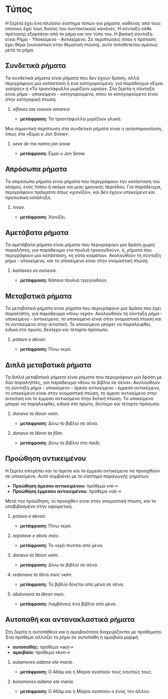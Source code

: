 # Τύπος

Η ζερίτα έχει ένα πλούσιο σύστημα τύπων για ρήματα, καθένας από τους οποίους έχει τους δικούς του συντακτικούς κανόνες.
Η σύνταξη κάθε πρότασης εξαρτάται από το ρήμα και τον τύπο του.
Η βασική σύνταξη είναι Ρήμα - Υποκείμενο - Αντικείμενο.
Σε περιπτώσεις όπου η πρόταση έχει θέμα (ουσιαστικό στην θεματική πτώση), αυτό τοποθετείται αμέσως μετά το ρήμα.

## Συνδετικά ρήματα

Τα συνδετικά ρήματα είναι ρήματα που δεν έχουν δράση, αλλά περιγράφουν μια κατάσταση ή ένα κατηγορούμενο, για παράδειγμα «Είμαι γιατρός» ή «Τα τριαντάφυλλα μυρίζουν ωραία».
Στη ζερίτα η σύνταξη είναι ρήμα - υποκείμενο - κατηγορούμενο, όπου το κατηγορούμενο είναι στην κατηγορική πτώση.

1.  _olfaves tas rosesis amaresi._

    - **μετάφραση:** Τα τριαντάφυλλα μυρίζουν γλυκά.

Μια σημαντική περίπτωση στα συνδετικά ρήματα είναι η αυτοπαρουσίαση, όπως στο «Είμαι ο Jon Snow».

1.  _seve de me namis jon snow_

    - **μετάφραση:** Είμαι ο Jon Snow.

## Απρόσωπα ρήματα

Τα απρόσωπα ρήματα είναι ρήματα που περιγράφουν την κατάσταση του κόσμου, ενός τόπου ή ακόμα και μιας χρονικής περιόδου.
Για παράδειγμα, περιγράφουν πράγματα όπως «χιονίζει», και δεν έχουν υποκείμενο και προσωπική κατάληξη.

1.  _nivav._

    - **μετάφραση:** Χιονίζει.

## Αμετάβατα ρήματα

Τα αμετάβατα ρήματα είναι ρήματα που περιγράφουν μια δράση χωρίς παραλήπτη, για παράδειγμα «τα πουλιά τραγουδούν», ή, ρήματα που περιγράφουν μια κατάσταση, «η γάτα κοιμάται».
Ακολουθούν τη σύνταξη ρήμα - υποκείμενο, και το υποκείμενο είναι στην ονομαστική πτώση.

1.  _kantaves es avisesis._

    - **μετάφραση:** Κάποια πουλιά τραγουδούν.

## Μεταβατικά ρήματα

Τα μεταβατικά ρήματα είναι ρήματα που περιγράφουν μια δράση που έχει παραλήπτη, για παράδειγμα «πίνω νερό».
Ακολουθούν τη σύνταξη ρήμα - υποκείμενο - αντικείμενο, το υποκείμενο είναι στην ονομαστική πτώση και το αντικείμενο στην αιτιατική.
Το υποκείμενο μπορεί να παραλειφθεί, ειδικά στο πρώτο, δεύτερο και τέταρτο πρόσωπο.

1.  _potavo e akvon._

    - **μετάφραση:** Πίνω νερό.

## Διπλά μεταβατικά ρήματα

Τα διπλά μεταβατικά ρήματα είναι ρήματα που περιγράφουν μια δράση με δύο παραλήπτες, για παράδειγμα «δίνω το βιβλίο σε σένα».
Ακολουθούν τη σύνταξη ρήμα - υποκείμενο - άμεσο αντικείμενο - έμμεσο αντικείμενο, το υποκείμενο είναι στην ονομαστική πτώση, το άμεσο αντικείμενο στην αιτιατική και το έμμεσο αντικείμενο στην δοτική πτώση.
Το υποκείμενο μπορεί να παραλειφθεί, ειδικά στο πρώτο, δεύτερο και τέταρτο πρόσωπο.

1.  _donavo ta libron veim._

    - **μετάφραση:** Δίνω το βιβλίο σε σένα.

1.  _donavo ta libron ta filim._

    - **μετάφραση:** Δίνω το βιβλίο στο παιδί.

## Προώθηση αντικειμένου

Η ζερίτα επιτρέπει και το άμεσο και το έμμεσο αντικείμενο να προαχθούν σε υποκείμενο.
Αυτό συμβαίνει με το σύστημα παραγωγής ρημάτων.

- **Προώθηση άμεσου αντικειμένου:** πρόθεμα «re-»
- **Προώθηση έμμεσου αντικειμένου:** πρόθεμα «ob-»

Μετά την προώθηση, το προαχθέν είναι στην ονομαστική πτώση, και το υποβιβασμένο στην αφαιρετική.

1.  _potavo e akvon._

    - **μετάφραση:** Πίνω νερό.

1.  _repotave e akvis meic._

    - **μετάφραση:** Το νερό πίνεται από μένα.

1.  _donavo ta libron veim._

    - **μετάφραση:** Δίνω το βιβλίο σε σένα.

1.  _redonave ta libris meic veim._

    - **μετάφραση:** Το βιβλίο δίνεται από μένα σε σένα.

1.  _obdonavis ta libron meic._

    - **μετάφραση:** Λαμβάνεις ένα βιβλίο από μένα.

## Αυτοπαθή και αντανακλαστικά ρήματα

Στη ζερίτα η αυτοπάθεια και η αμοιβαιότητα διαχειρίζονται με προθέματα.
Ένα πρόθεμα αλλάζει το ρήμα σε αυτοπαθή ή αμοιβαία μορφή.

- **αυτοπαθής:** πρόθεμα «aut-»
- **αμοιβαία:** πρόθεμα «kon-»

1.  _autamores adamo ete maria._

    - **μετάφραση:** Ο Αδάμ και η Μαρία αγαπούν τους εαυτούς τους.

1.  _konamores adamo ete maria._

    - **μετάφραση:** Ο Αδάμ και η Μαρία αγαπούν ο ένας τον άλλον.
